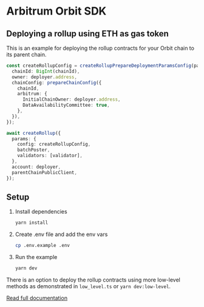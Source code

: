 # Arbitrum Orbit SDK

## Deploying a rollup using ETH as gas token

This is an example for deploying the rollup contracts for your Orbit chain to its parent chain.

```typescript
const createRollupConfig = createRollupPrepareDeploymentParamsConfig(parentChainPublicClient, {
  chainId: BigInt(chainId),
  owner: deployer.address,
  chainConfig: prepareChainConfig({
    chainId,
    arbitrum: {
      InitialChainOwner: deployer.address,
      DataAvailabilityCommittee: true,
    },
  }),
});

await createRollup({
  params: {
    config: createRollupConfig,
    batchPoster,
    validators: [validator],
  },
  account: deployer,
  parentChainPublicClient,
});
```

## Setup

1. Install dependencies

   ```bash
   yarn install
   ```

2. Create .env file and add the env vars

   ```bash
   cp .env.example .env
   ```

3. Run the example
   ```bash
   yarn dev
   ```

There is an option to deploy the rollup contracts using more low-level methods as demonstrated in `low_level.ts` or `yarn dev:low-level`.

[Read full documentation](https://docs.arbitrum.io/launch-orbit-chain/how-tos/orbit-sdk-deploying-rollup-chain)

